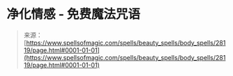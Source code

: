 <!--yml

category: 未分类

date: 2024-06-12 19:17:40

-->

# 净化情感 - 免费魔法咒语

> 来源：[https://www.spellsofmagic.com/spells/beauty_spells/body_spells/28119/page.html#0001-01-01](https://www.spellsofmagic.com/spells/beauty_spells/body_spells/28119/page.html#0001-01-01)
